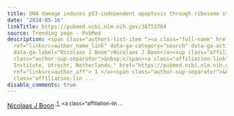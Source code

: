 ```yaml
---
title: DNA damage induces p53-independent apoptosis through ribosome stalling.
date: '2024-05-16'
linkTitle: https://pubmed.ncbi.nlm.nih.gov/38753784
source: Trending page - PubMed
description: <span class="authors-list-item "><a class="full-name" href="https://pubmed.ncbi.nlm.nih.gov/?term=Boon+NJ&amp;cauthor_id=38753784"
  ref="linksrc=author_name_link" data-ga-category="search" data-ga-action="author_link"
  data-ga-label="Nicolaas J Boon">Nicolaas J Boon</a><sup class="affiliation-links"><span
  class="author-sup-separator">&nbsp;</span><a class="affiliation-link" title="Oncode
  Institute, Utrecht, Netherlands." href="https://pubmed.ncbi.nlm.nih.gov/38753784#full-view-affiliation-1"
  ref="linksrc=author_aff"> 1 </a><span class="author-sup-separator">&nbsp;</span><a
  class="affiliation-lin ...
disable_comments: true
---
```

<span class="authors-list-item "><a class="full-name" href="https://pubmed.ncbi.nlm.nih.gov/?term=Boon+NJ&amp;cauthor_id=38753784" ref="linksrc=author_name_link" data-ga-category="search" data-ga-action="author_link" data-ga-label="Nicolaas J Boon">Nicolaas J Boon</a><sup class="affiliation-links"><span class="author-sup-separator">&nbsp;</span><a class="affiliation-link" title="Oncode Institute, Utrecht, Netherlands." href="https://pubmed.ncbi.nlm.nih.gov/38753784#full-view-affiliation-1" ref="linksrc=author_aff"> 1 </a><span class="author-sup-separator">&nbsp;</span><a class="affiliation-lin ...